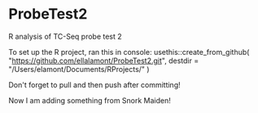 # ProbeTest2

R analysis of TC-Seq probe test 2

To set up the R project, ran this in console:
usethis::create_from_github(
  "https://github.com/ellalamont/ProbeTest2.git",
  destdir = "/Users/elamont/Documents/RProjects/"
)

Don't forget to pull and then push after committing!

Now I am adding something from Snork Maiden!
